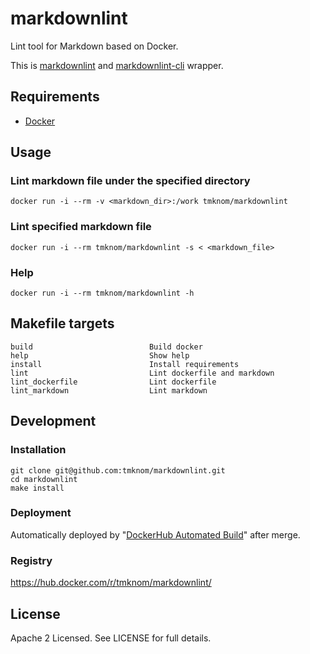 # markdownlint

Lint tool for Markdown based on Docker.

This is [markdownlint](https://github.com/DavidAnson/markdownlint) and [markdownlint-cli](https://github.com/igorshubovych/markdownlint-cli) wrapper.

## Requirements

- [Docker](https://www.docker.com/)

## Usage

### Lint markdown file under the specified directory

```shell
docker run -i --rm -v <markdown_dir>:/work tmknom/markdownlint
```

### Lint specified markdown file

```shell
docker run -i --rm tmknom/markdownlint -s < <markdown_file>
```

### Help

```shell
docker run -i --rm tmknom/markdownlint -h
```

## Makefile targets

```text
build                          Build docker
help                           Show help
install                        Install requirements
lint                           Lint dockerfile and markdown
lint_dockerfile                Lint dockerfile
lint_markdown                  Lint markdown
```

## Development

### Installation

```shell
git clone git@github.com:tmknom/markdownlint.git
cd markdownlint
make install
```

### Deployment

Automatically deployed by "[DockerHub Automated Build](https://docs.docker.com/docker-hub/builds/)" after merge.

### Registry

<https://hub.docker.com/r/tmknom/markdownlint/>

## License

Apache 2 Licensed. See LICENSE for full details.
